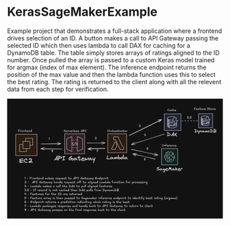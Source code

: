# KerasSageMakerExample
Example project that demonstrates a full-stack application where a frontend drives selection of an ID. A button makes a call to API Gateway passing the selected ID which then uses lambda to call DAX for caching for a DynamoDB table. The table simply stores arrays of ratings aligned to the ID number. Once pulled the array is passed to a custom Keras model trained for argmax (index of max element). The inference endpoint returns the position of the max value and then the lambda function uses this to select the best rating. The rating is returned to the client along with all the relevent data from each step for verification. 

![architecture digram](https://github.com/BenFields22/KerasSageMakerExample/blob/main/architecture.png)
